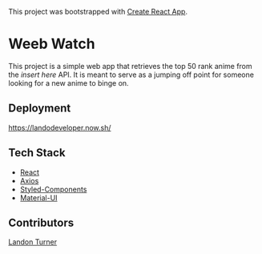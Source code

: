 This project was bootstrapped with [Create React App](https://github.com/facebook/create-react-app).
# Weeb Watch

This project is a simple web app that retrieves the top 50 rank anime from the *insert here* API. It is meant to serve as a jumping off point for someone looking for a new anime to binge on.

## Deployment

https://landodeveloper.now.sh/

## Tech Stack

* [React](https://reactjs.org/)
* [Axios](https://www.npmjs.com/package/axios)
* [Styled-Components](https://styled-components.com/)
* [Material-UI](https://material-ui.com/getting-started/usage/)

## Contributors

[Landon Turner](https://github.com/landoDev)

